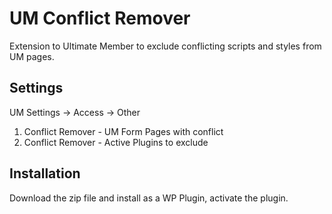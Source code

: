 # UM Conflict Remover
Extension to Ultimate Member to exclude conflicting scripts and styles from UM pages.
## Settings
UM Settings -> Access -> Other
1. Conflict Remover - UM Form Pages with conflict
2. Conflict Remover - Active Plugins to exclude
## Installation
Download the zip file and install as a WP Plugin, activate the plugin.
